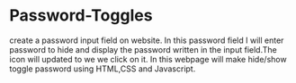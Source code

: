 # Password-Toggles
create a password input field on website.
In this password field I will enter password to hide and display the password written in the input field.The icon will updated to we we click on it.
In this webpage will make hide/show toggle password using HTML,CSS and Javascript.
